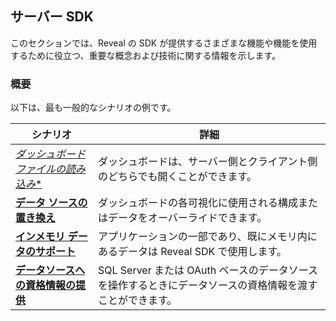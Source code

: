 ## サーバー SDK

このセクションでは、Reveal の SDK が提供するさまざまな機能や機能を使用するために役立つ、重要な概念および技術に関する情報を示します。

### 概要

以下は、最も一般的なシナリオの例です。

|**シナリオ**    |**詳細** |
|---|---|                                                                         
| [*ダッシュボード ファイルの読み込み**](loading-dashboards.html)                              | ダッシュボードは、サーバー側とクライアント側のどちらでも開くことができます。                                                |
| [**データ ソースの置き換え**](replacing-data-sources.html)                           | ダッシュボードの各可視化に使用される構成またはデータをオーバーライドできます。                        |
| [**インメモリ データのサポート**](in-memory-data.html)                                   | アプリケーションの一部であり、既にメモリ内にあるデータは Reveal SDK で使用します。                           |
| [**データソースへの資格情報の提供**](providing-credentials-datasources.html) | SQL Server または OAuth ベースのデータソースを操作するときにデータソースの資格情報を渡すことができます。                     |
